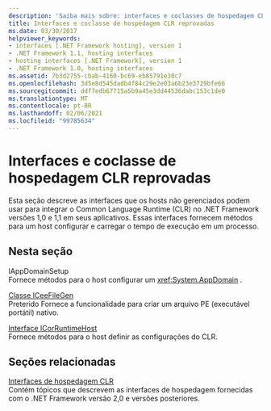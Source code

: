 ```yaml
---
description: 'Saiba mais sobre: interfaces e coclasses de hospedagem CLR preteridas'
title: Interfaces e coclasse de hospedagem CLR reprovadas
ms.date: 03/30/2017
helpviewer_keywords:
- interfaces [.NET Framework hosting], version 1
- .NET Framework 1.1, hosting interfaces
- hosting interfaces [.NET Framework], version 1
- .NET Framework 1.0, hosting interfaces
ms.assetid: 7b3d2755-cbab-4160-bc69-eb85791e38c7
ms.openlocfilehash: 3d5e8d545dadb4f84c29e2e03a6b23e3729bfe66
ms.sourcegitcommit: ddf7edb67715a5b9a45e3dd44536dabc153c1de0
ms.translationtype: MT
ms.contentlocale: pt-BR
ms.lasthandoff: 02/06/2021
ms.locfileid: "99785634"
---
```

# <a name="deprecated-clr-hosting-interfaces-and-coclasses"></a>Interfaces e coclasse de hospedagem CLR reprovadas

Esta seção descreve as interfaces que os hosts não gerenciados podem usar para integrar o Common Language Runtime (CLR) no .NET Framework versões 1,0 e 1,1 em seus aplicativos. Essas interfaces fornecem métodos para um host configurar e carregar o tempo de execução em um processo.  
  
## <a name="in-this-section"></a>Nesta seção  

 IAppDomainSetup  
 Fornece métodos para o host configurar um <xref:System.AppDomain> .  
  
 [Classe ICeeFileGen](iceefilegen-class.md)  
 Preterido Fornece a funcionalidade para criar um arquivo PE (executável portátil) nativo.  
  
 [Interface ICorRuntimeHost](icorruntimehost-interface.md)  
 Fornece métodos para o host definir as configurações do CLR.  
  
## <a name="related-sections"></a>Seções relacionadas  

 [Interfaces de hospedagem CLR](clr-hosting-interfaces.md)  
 Contém tópicos que descrevem as interfaces de hospedagem fornecidas com o .NET Framework versão 2,0 e versões posteriores.
